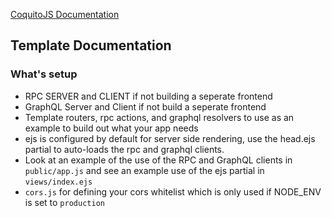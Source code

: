 [CoquitoJS Documentation](https://www.npmjs.com/package/coquito)

## Template Documentation

### What's setup
- RPC SERVER and CLIENT if not building a seperate frontend
- GraphQL Server and Client if not build a seperate frontend
- Template routers, rpc actions, and graphql resolvers to use as an example to build out what your app needs
- ejs is configured by default for server side rendering, use the head.ejs partial to auto-loads the rpc and graphql clients.
- Look at an example of the use of the RPC and GraphQL clients in `public/app.js` and see an example use of the ejs partial in `views/index.ejs`
- `cors.js` for defining your cors whitelist which is only used if NODE_ENV is set to `production`
